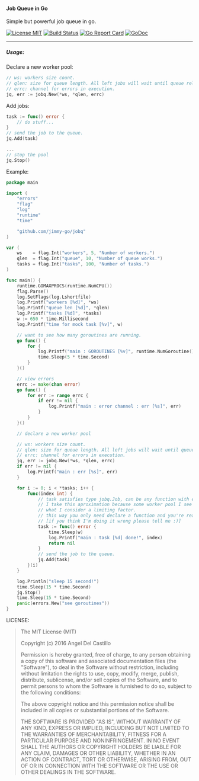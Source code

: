 #### Job Queue in Go

Simple but powerful job queue in go.

[![License MIT](https://img.shields.io/npm/l/express.svg)](http://opensource.org/licenses/MIT)
[![Build Status](https://travis-ci.org/jimmy-go/jobQ.svg?branch=master)](https://travis-ci.org/jimmy-go/jobQ)
[![Go Report Card](https://goreportcard.com/badge/github.com/jimmy-go/jobq?1)](https://goreportcard.com/report/github.com/jimmy-go/jobq)
[![GoDoc](http://godoc.org/github.com/jimmy-go/jobq?status.png)](http://godoc.org/github.com/jimmy-go/jobq)

----

##### Usage:

Declare a new worker pool:

```go
// ws: workers size count.
// qlen: size for queue length. All left jobs will wait until queue release some slot.
// errc: channel for errors in execution.
jq, err := jobq.New(*ws, *qlen, errc)
```

Add jobs:

```go
task := func() error {
    // do stuff...
}
// send the job to the queue.
jq.Add(task)

...
// stop the pool
jq.Stop()
```

Example:

```go
package main

import (
	"errors"
	"flag"
	"log"
	"runtime"
	"time"

	"github.com/jimmy-go/jobq"
)

var (
	ws    = flag.Int("workers", 5, "Number of workers.")
	qlen  = flag.Int("queue", 10, "Number of queue works.")
	tasks = flag.Int("tasks", 100, "Number of tasks.")
)

func main() {
	runtime.GOMAXPROCS(runtime.NumCPU())
	flag.Parse()
	log.SetFlags(log.Lshortfile)
	log.Printf("workers [%d]", *ws)
	log.Printf("queue len [%d]", *qlen)
	log.Printf("tasks [%d]", *tasks)
	w := 650 * time.Millisecond
	log.Printf("time for mock task [%v]", w)

	// want to see how many goroutines are running.
	go func() {
		for {
			log.Printf("main : GOROUTINES [%v]", runtime.NumGoroutine())
			time.Sleep(5 * time.Second)
		}
	}()

	// view errors
	errc := make(chan error)
	go func() {
		for err := range errc {
			if err != nil {
				log.Printf("main : error channel : err [%s]", err)
			}
		}
	}()

	// declare a new worker pool

	// ws: workers size count.
	// qlen: size for queue length. All left jobs will wait until queue release some slot.
	// errc: channel for errors in execution.
	jq, err := jobq.New(*ws, *qlen, errc)
	if err != nil {
		log.Printf("main : err [%s]", err)
	}

	for i := 0; i < *tasks; i++ {
		func(index int) {
			// task satisfies type jobq.Job, can be any function with error return.
			// I take this aproximation because some worker pool I see around use an interface
			// what I consider a limiting factor.
			// this way you only need declare a function and you're ready to go!
			// [if you think I'm doing it wrong please tell me :)]
			task := func() error {
				time.Sleep(w)
				log.Printf("main : task [%d] done!", index)
				return nil
			}
			// send the job to the queue.
			jq.Add(task)
		}(i)
	}

	log.Println("sleep 15 second!")
	time.Sleep(15 * time.Second)
	jq.Stop()
	time.Sleep(15 * time.Second)
	panic(errors.New("see goroutines"))
}
```

LICENSE:

>The MIT License (MIT)
>
>Copyright (c) 2016 Angel Del Castillo
>
>Permission is hereby granted, free of charge, to any person obtaining a copy
>of this software and associated documentation files (the "Software"), to deal
>in the Software without restriction, including without limitation the rights
>to use, copy, modify, merge, publish, distribute, sublicense, and/or sell
>copies of the Software, and to permit persons to whom the Software is
>furnished to do so, subject to the following conditions:
>
>The above copyright notice and this permission notice shall be included in all
>copies or substantial portions of the Software.
>
>THE SOFTWARE IS PROVIDED "AS IS", WITHOUT WARRANTY OF ANY KIND, EXPRESS OR
>IMPLIED, INCLUDING BUT NOT LIMITED TO THE WARRANTIES OF MERCHANTABILITY,
>FITNESS FOR A PARTICULAR PURPOSE AND NONINFRINGEMENT. IN NO EVENT SHALL THE
>AUTHORS OR COPYRIGHT HOLDERS BE LIABLE FOR ANY CLAIM, DAMAGES OR OTHER
>LIABILITY, WHETHER IN AN ACTION OF CONTRACT, TORT OR OTHERWISE, ARISING FROM,
>OUT OF OR IN CONNECTION WITH THE SOFTWARE OR THE USE OR OTHER DEALINGS IN THE
>SOFTWARE.
